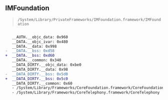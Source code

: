 ## IMFoundation

> `/System/Library/PrivateFrameworks/IMFoundation.framework/IMFoundation`

```diff

   __AUTH.__objc_data: 0x960
   __DATA.__objc_ivar: 0x480
   __DATA.__data: 0x998
-  __DATA.__bss: 0xd58
+  __DATA.__bss: 0xd60
   __DATA.__common: 0x340
   __DATA_DIRTY.__objc_data: 0xbe0
   __DATA_DIRTY.__data: 0x98
-  __DATA_DIRTY.__bss: 0x5d0
+  __DATA_DIRTY.__bss: 0x5c0
   __DATA_DIRTY.__common: 0x60
   - /System/Library/Frameworks/CoreFoundation.framework/CoreFoundation
   - /System/Library/Frameworks/CoreTelephony.framework/CoreTelephony

```

